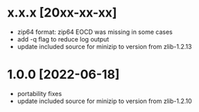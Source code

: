 # x.x.x [20xx-xx-xx]

* zip64 format: zip64 EOCD was missing in some cases
* add -q flag to reduce log output
* update included source for minizip to version from zlib-1.2.13

# 1.0.0 [2022-06-18]

* portability fixes
* update included source for minizip to version from zlib-1.2.10
